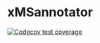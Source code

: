 # xMSannotator

  <!-- badges: start -->
  [![Codecov test coverage](https://codecov.io/gh/hechth/recetox-xMSannotator/branch/advanced_annotation_test/graph/badge.svg)](https://codecov.io/gh/hechth/recetox-xMSannotator?branch=advanced_annotation_test)
  <!-- badges: end -->
